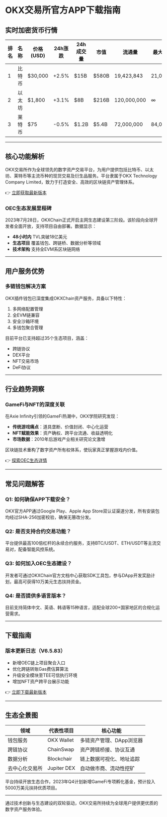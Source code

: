 # OKX交易所官方APP下载指南

## 实时加密货币行情

| 排名 | 名称 | 价格 (USD) | 24h涨跌 | 24h成交量 | 市值 | 流通量 | 最大供应量 |
| --- | --- | --- | --- | --- | --- | --- | --- |
| 1 | 比特币 | $30,000 | +2.5% | $15B | $580B | 19,423,843 | 21,000,000 |
| 2 | 以太坊 | $1,800 | +3.1% | $8B | $216B | 120,000,000 | ∞ |
| 3 | 莱特币 | $75 | -0.5% | $1.2B | $5.4B | 72,000,000 | 84,000,000 |

---

## 核心功能解析

OKX交易所作为全球领先的数字资产交易平台，为用户提供包括比特币、以太坊、莱特币等主流币种的现货交易及衍生品服务。平台隶属于OKX Technology Company Limited，致力于打造安全、高效的区块链资产管理体系。

👉 [立即获取最新版本](https://bit.ly/okx_welcome)

### OEC生态发展里程碑
2023年7月28日，OKXChain正式开启主网生态建设第三阶段。该阶段向全球开发者全面开放，支持项目自由部署。数据显示：
- **48小时内** TVL突破18亿美元
- **生态项目** 覆盖钱包、跨链桥、数据分析等领域
- **技术架构** 支持全EVM系区块链网络

---

## 用户服务优势

### 多链钱包解决方案
OKX插件钱包已深度集成OKXChain资产服务，具备以下特性：
1. 多网络配置管理
2. 全EVM链兼容
3. 安全沙箱环境
4. 多钱包聚合管理

目前平台已支持超过35个生态项目，涵盖：
- 跨链协议
- DEX平台
- NFT交易市场
- DeFi协议

---

## 行业趋势洞察

### GameFi与NFT的深度关联
在Axie Infinity引领的GameFi热潮中，OKX学院研究发现：
- **传统游戏痛点**：道具垄断、价值封闭、中心化运营
- **NFT赋能效果**：资产确权、跨平台流通、收益透明化
- **市场数据**：2010年后游戏产业相关研究论文激增

区块链技术重构了数字资产所有权体系，使玩家真正掌握游戏内价值。

👉 [探索OEC生态详情](https://bit.ly/okx_welcome)

---

## 常见问题解答

### Q1: 如何确保APP下载安全？
OKX官方APP通过Google Play、Apple App Store双认证渠道分发，所有安装包均经过SHA-256加密校验，确保无篡改分发。

### Q2: 是否支持合约交易功能？
平台提供最高100倍杠杆的永续合约服务，支持BTC/USDT、ETH/USDT等主流交易对，配备智能风控系统。

### Q3: 如何加入OEC生态建设？
开发者可通过OKXChain官方文档中心获取SDK工具包，参与DApp开发奖励计划，最高可获得10万美元生态扶持资金。

### Q4: 是否提供多语言版本？
目前支持简体中文、英语、韩语等15种语言，适配全球200+国家地区的合规化运营需求。

---

## 下载指南

### 版本更新日志（V6.5.83）
- 新增OEC链上项目聚合入口
- 优化跨链转账Gas费估算算法
- 升级安全模块至TEE可信执行环境
- 增加NFT资产跨平台展示功能

👉 [立即下载最新版本](https://bit.ly/okx_welcome)

---

## 生态全景图

| 领域        | 代表性项目       | 核心功能               |
|-----------|--------------|--------------------|
| 钱包服务     | OKX Wallet   | 多链资产管理、DApp浏览器 |
| 跨链协议     | ChainSwap    | 资产跨链桥接、协议互通   |
| 数据分析     | Blockchair   | 链上数据可视化、地址追踪 |
| 去中心化交易所 | Jupiter DEX  | 自动做市商、流动性挖矿   |

平台持续开放生态合作，2023年Q4计划新增GameFi专项孵化基金，预计投入5000万美元扶持优质项目。

---

通过技术创新与生态建设的双轮驱动，OKX交易所持续为全球用户提供更优质的数字资产服务体验。